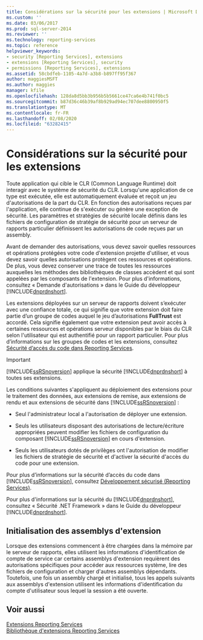 ```yaml
---
title: Considérations sur la sécurité pour les extensions | Microsoft Docs
ms.custom: ''
ms.date: 03/06/2017
ms.prod: sql-server-2014
ms.reviewer: ''
ms.technology: reporting-services
ms.topic: reference
helpviewer_keywords:
- security [Reporting Services], extensions
- extensions [Reporting Services], security
- permissions [Reporting Services], extensions
ms.assetid: 58cbdfeb-1105-4a7d-a3b8-b897ff95f367
author: maggiesMSFT
ms.author: maggies
manager: kfile
ms.openlocfilehash: 128da8d5bb3b956b5b5661ce47ca6e4b741f0bc5
ms.sourcegitcommit: b87d36c46b39af8b929ad94ec707dee8800950f5
ms.translationtype: MT
ms.contentlocale: fr-FR
ms.lasthandoff: 02/08/2020
ms.locfileid: "63282415"
---
```

# <a name="security-considerations-for-extensions"></a>Considérations sur la sécurité pour les extensions
  Toute application qui cible le CLR (Common Language Runtime) doit interagir avec le système de sécurité du CLR. Lorsqu'une application de ce type est exécutée, elle est automatiquement évaluée et reçoit un jeu d'autorisations de la part du CLR. En fonction des autorisations reçues par l'application, elle continue de s'exécuter ou génère une exception de sécurité. Les paramètres et stratégies de sécurité locale définis dans les fichiers de configuration de stratégie de sécurité pour un serveur de rapports particulier définissent les autorisations de code reçues par un assembly.  
  
 Avant de demander des autorisations, vous devez savoir quelles ressources et opérations protégées votre code d'extension projette d'utiliser, et vous devez savoir quelles autorisations protègent ces ressources et opérations. De plus, vous devez conserver une trace de toutes les ressources auxquelles les méthodes des bibliothèques de classes accèdent et qui sont appelées par les composants de l'extension. Pour plus d'informations, consultez « Demande d'autorisations » dans le Guide du développeur [!INCLUDE[dnprdnshort](../../includes/dnprdnshort-md.md)].  
  
 Les extensions déployées sur un serveur de rapports doivent s’exécuter avec une confiance totale, ce qui signifie que votre extension doit faire partie d’un groupe de codes auquel le jeu d’autorisations **FullTrust** est accordé. Cela signifie également que votre extension peut avoir accès à certaines ressources et opérations serveur disponibles par le biais du CLR selon l'utilisateur qui est authentifié pour un rapport particulier. Pour plus d’informations sur les groupes de codes et les extensions, consultez [Sécurité d’accès du code dans Reporting Services](secure-development/code-access-security-in-reporting-services.md).  
  
> [!IMPORTANT]  
>  [!INCLUDE[ssRSnoversion](../../includes/ssrsnoversion-md.md)] applique la sécurité [!INCLUDE[dnprdnshort](../../includes/dnprdnshort-md.md)] à toutes ses extensions.  
  
 Les conditions suivantes s'appliquent au déploiement des extensions pour le traitement des données, aux extensions de remise, aux extensions de rendu et aux extensions de sécurité dans [!INCLUDE[ssRSnoversion](../../includes/ssrsnoversion-md.md)] :  
  
-   Seul l'administrateur local a l'autorisation de déployer une extension.  
  
-   Seuls les utilisateurs disposant des autorisations de lecture/écriture appropriées peuvent modifier les fichiers de configuration du composant [!INCLUDE[ssRSnoversion](../../includes/ssrsnoversion-md.md)] en cours d'extension.  
  
-   Seuls les utilisateurs dotés de privilèges ont l'autorisation de modifier les fichiers de stratégie de sécurité et d'activer la sécurité d'accès du code pour une extension.  
  
 Pour plus d’informations sur la sécurité d’accès du code dans [!INCLUDE[ssRSnoversion](../../includes/ssrsnoversion-md.md)], consultez [Développement sécurisé &#40;Reporting Services&#41;](secure-development/secure-development-reporting-services.md).  
  
 Pour plus d'informations sur la sécurité du [!INCLUDE[dnprdnshort](../../includes/dnprdnshort-md.md)], consultez « Sécurité .NET Framework » dans le Guide du développeur [!INCLUDE[dnprdnshort](../../includes/dnprdnshort-md.md)].  
  
## <a name="initialization-of-extension-assemblies"></a>Initialisation des assemblys d'extension  
 Lorsque des extensions commencent à être chargées dans la mémoire par le serveur de rapports, elles utilisent les informations d'identification de compte de service car certains assemblys d'extension requièrent des autorisations spécifiques pour accéder aux ressources système, lire des fichiers de configuration et charger d'autres assemblys dépendants. Toutefois, une fois un assembly chargé et initialisé, tous les appels suivants aux assemblys d'extension utilisent les informations d'identification du compte d'utilisateur sous lequel la session a été ouverte.  
  
## <a name="see-also"></a>Voir aussi  
 [Extensions Reporting Services](reporting-services-extensions.md)   
 [Bibliothèque d'extensions Reporting Services](reporting-services-extension-library.md)  
  
  
